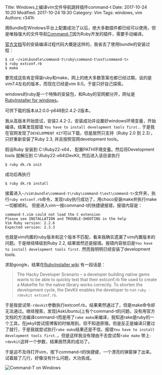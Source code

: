 Title: Windows上编译vim文件导航跳转插件command-t
Date: 2017-10-24 10:20
Modified: 2017-10-24 19:30
Category: Vim
Tags: windows, vim
Authors: r341h


用Bundle在Windows平台上配置成功了以后，绝大多数插件都已经可以使用，但是唯独强大的文件导航[Command-T](https://github.com/wincent/Command-T)因为Ruby开发的插件，需要手动编译。

[官方文档](https://github.com/wincent/command-t/blob/master/doc/command-t.txt)写的安装编译过程代码大概是这样的，我省去了使用bundle的安装过程：

    $ cd ~/vim\bundle\command-t\ruby\command-t\ext\command-t>
    $ ruby extconf.rb
    $ make

要完成这些肯定得装ruby和make，网上的绝大多数答案也都已经过期，说的是vim7.4左右的版本，而现在已经是vim 8.0。于是只好自己探索。

windows的ruby是一个特殊的安装包，和Ruby的官网都分开，网址是[RubyInstaller for windows](https://rubyinstaller.org/)。

可供下载的版本从2.0.0-p648到2.4.2-2版本。

我从高版本开始尝试，安装2.4.2-2，安装成功并设置好windows环境变量，开始编译。结果发现报错 `You have to install development tools first.`. 于是我在官网发现了`DEVELOPMENT KIT`可以下载，但是居然只支持（Ruby 2.0 到 2.3），只好重新安装了Ruby 2.3, 并且按照官网development tools。

假设Ruby 安装到 C:\Ruby22-x64， 配置PATH环境变量。然后将Development tools 就解压到 C:\Ruby22-x64\DevKit, 然后进入该目录执行

    $ ruby dk.rb init

成功后再执行

    $ ruby dk.rb install

接着进入`~/vim\bundle\command-t\ruby\command-t\ext\command-t>`文件夹，执行`ruby extconf.rb`命令，发现ruby执行成功了，用choco安装make并执行make一切都顺利。
但是进入vim一按command-t的快捷键报错，报错内容是：

    command-t.vim could not load the C extension
    Please see INSTALLATION and TROUBLE-SHOOTING in the help
    Vim Ruby version: 2.2.6
    Expected version: 2.3.3

也就是vim内置的ruby版本和这个版本不匹配，看来我确实遗漏了vim内置版本的问题。于是继续降级到Ruby 2.2, 结果居然还是报错。报错内容依旧是`You have to install development tools first.` 然而我明明已经安装了development tools. 

求助google，结果在[RubyInstaller wiki](https://github.com/OneClick/RubyInstaller/wiki/Development-Kit)
有一段话是：

> The Hacky Developer Scenario – a developer building native gems wants to be able to quickly test that their extconf.rb file used to create a Makefile for the native library works correctly. To shorten the development cycle, the DevKit enables the developer to run `ruby -rdevkit extconf.rb`.


于是我尝试带`-rdevkit`参数执行extconf.rb，结果果然通过了，但是make命令却无法通过。继续搜索，发现[AskUbuntu]上有个command-t的问题，没有用官方文档的方法编译command-t而是用了`rake make`来编译，我知道rake是ruby的一个工具，在jekyll尝试搭博客的时候用到，但不知道原理。但是反正是编译只要过了就行，于是我就尝试执行`rake make`结果还是不信，报错`You have to install development tools first.`，但是这样我没有理由不去尝试帮`rake make` 带上`-rdevkit`这样一个参数，结果居然真的成功了。

于是迫不及待打开vim，按下command-t的快捷键，一个漂亮的弹窗弹了出来。试着敲了几行，好像没有什么问题，大功告成。

![Command-T on Windows]({static}/images/command_t1.png)
